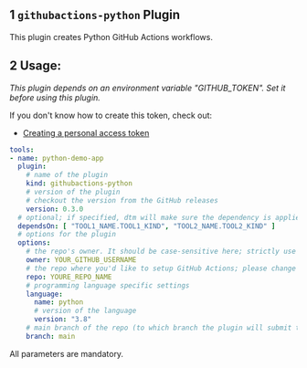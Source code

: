 ## 1 `githubactions-python` Plugin

This plugin creates Python GitHub Actions workflows.

## 2 Usage:

_This plugin depends on an environment variable "GITHUB_TOKEN". Set it before using this plugin._

If you don't know how to create this token, check out:
- [Creating a personal access token](https://docs.github.com/en/authentication/keeping-your-account-and-data-secure/creating-a-personal-access-token)

```yaml
tools:
- name: python-demo-app
  plugin:
    # name of the plugin
    kind: githubactions-python
    # version of the plugin
    # checkout the version from the GitHub releases
    version: 0.3.0
  # optional; if specified, dtm will make sure the dependency is applied first before handling this tool.
  dependsOn: [ "TOOL1_NAME.TOOL1_KIND", "TOOL2_NAME.TOOL2_KIND" ]
  # options for the plugin
  options:
    # the repo's owner. It should be case-sensitive here; strictly use your GitHub user name; please change the value below.
    owner: YOUR_GITHUB_USERNAME
    # the repo where you'd like to setup GitHub Actions; please change the value below to an existing repo.
    repo: YOURE_REPO_NAME
    # programming language specific settings
    language:
      name: python
      # version of the language
      version: "3.8"
    # main branch of the repo (to which branch the plugin will submit the workflows)
    branch: main
```

All parameters are mandatory.
